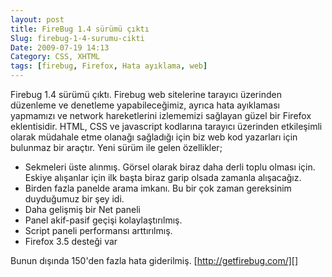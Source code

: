 ```yaml
---
layout: post
title: FireBug 1.4 sürümü çıktı
Slug: firebug-1-4-surumu-cikti
Date: 2009-07-19 14:13
Category: CSS, XHTML
tags: [firebug, Firefox, Hata ayıklama, web]
---
```


Firebug 1.4 sürümü çıktı. Firebug web sitelerine tarayıcı üzerinden
düzenleme ve denetleme yapabileceğimiz, ayrıca hata ayıklaması yapmamızı
ve network hareketlerini izlememizi sağlayan güzel bir Firefox
eklentisidir. HTML, CSS ve javascript kodlarına tarayıcı üzerinden
etkileşimli olarak müdahale etme olanağı sağladığı için biz web kod
yazarları için bulunmaz bir araçtır. Yeni sürüm ile gelen özellikler;

-   Sekmeleri üste alınmış. Görsel olarak biraz daha derli toplu olması
    için. Eskiye alışanlar için ilk başta biraz garip olsada zamanla
    alışacağız.
-   Birden fazla panelde arama imkanı. Bu bir çok zaman gereksinim
    duyduğumuz bir şey idi.
-   Daha gelişmiş bir Net paneli
-   Panel akif-pasif geçişi kolaylaştırılmış.
-   Script paneli performansı arttırılmış.
-   Firefox 3.5 desteği var

Bunun dışında 150'den fazla hata giderilmiş. [http://getfirebug.com/][]

  [http://getfirebug.com/]: http://getfirebug.com/
